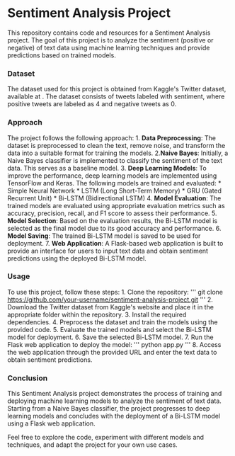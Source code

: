 # Sentiment Analysis Project
This repository contains code and resources for a Sentiment Analysis project. The goal of this project is to analyze the sentiment (positive or negative) of text data using machine learning techniques and provide predictions based on trained models.

### Dataset
The dataset used for this project is obtained from Kaggle's Twitter dataset, available at <a href=“https://www.kaggle.com/datasets/kazanova/sentiment140”></a>. The dataset consists of tweets labeled with sentiment, where positive tweets are labeled as 4 and negative tweets as 0.

### Approach
The project follows the following approach:
    1. **Data Preprocessing**: The dataset is preprocessed to clean the text, remove noise, and transform the data into a suitable format for training the models.
    2.**Naive Bayes**: Initially, a Naive Bayes classifier is implemented to classify the sentiment of the text data. This serves as a baseline model.
    3. **Deep Learning Models**: To improve the performance, deep learning models are implemented using TensorFlow and Keras. The following models are trained and evaluated:
    * Simple Neural Network
    * LSTM (Long Short-Term Memory)
    * GRU (Gated Recurrent Unit)
    * Bi-LSTM (Bidirectional LSTM)
    4. **Model Evaluation**: The trained models are evaluated using appropriate evaluation metrics such as accuracy, precision, recall, and F1 score to assess their performance.
    5. **Model Selection**: Based on the evaluation results, the Bi-LSTM model is selected as the final model due to its good accuracy and performance.
    6. **Model Saving**: The trained Bi-LSTM model is saved to be used for deployment.
    7. **Web Application**: A Flask-based web application is built to provide an interface for users to input text data and obtain sentiment predictions using the deployed Bi-LSTM model.

### Usage
To use this project, follow these steps:
    1. Clone the repository: 
    '''
    git clone https://github.com/your-username/sentiment-analysis-project.git
    '''
    2. Download the Twitter dataset from Kaggle's website and place it in the appropriate folder within the repository.
    3. Install the required dependencies.
    4. Preprocess the dataset and train the models using the provided code.
    5. Evaluate the trained models and select the Bi-LSTM model for deployment.
    6. Save the selected Bi-LSTM model.
    7. Run the Flask web application to deploy the model:
    '''
    python app.py
    '''
    8. Access the web application through the provided URL and enter the text data to obtain sentiment predictions.

### Conclusion
This Sentiment Analysis project demonstrates the process of training and deploying machine learning models to analyze the sentiment of text data. Starting from a Naive Bayes classifier, the project progresses to deep learning models and concludes with the deployment of a Bi-LSTM model using a Flask web application.

Feel free to explore the code, experiment with different models and techniques, and adapt the project for your own use cases.
